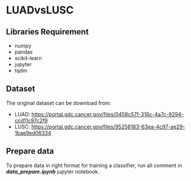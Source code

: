 # LUADvsLUSC
## Libraries Requirement
* numpy
* pandas
* scikit-learn
* jupyter
* tqdm

## Dataset
The original dataset can be download from:
* LUAD: https://portal.gdc.cancer.gov/files/0458c57f-316c-4a7c-9294-ccd11c97c2f9 
* LUSC: https://portal.gdc.cancer.gov/files/95258183-63ea-4c97-ae29-1bae9ed06334

## Prepare data
To prepare data in right format for training a classifier, run all comment in **_data_prepare.ipynb_** jupyter notebook.

